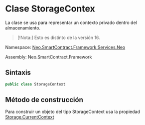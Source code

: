 # Clase StorageContex

La clase se usa para representar un contexto privado dentro del almacenamiento.

> [!Nota:] 
> Esto es distinto de la versión 16.

Namespace: [Neo.SmartContract.Framework.Services.Neo](../neo.md)

Assembly: Neo.SmartContract.Framework

## Sintaxis

```c#
public class StorageContext
```

## Método de construcción

Para construir un objeto del tipo StorageContext usa la propiedad [Storage.CurrentContext](Storage/CurrentContext.md)

